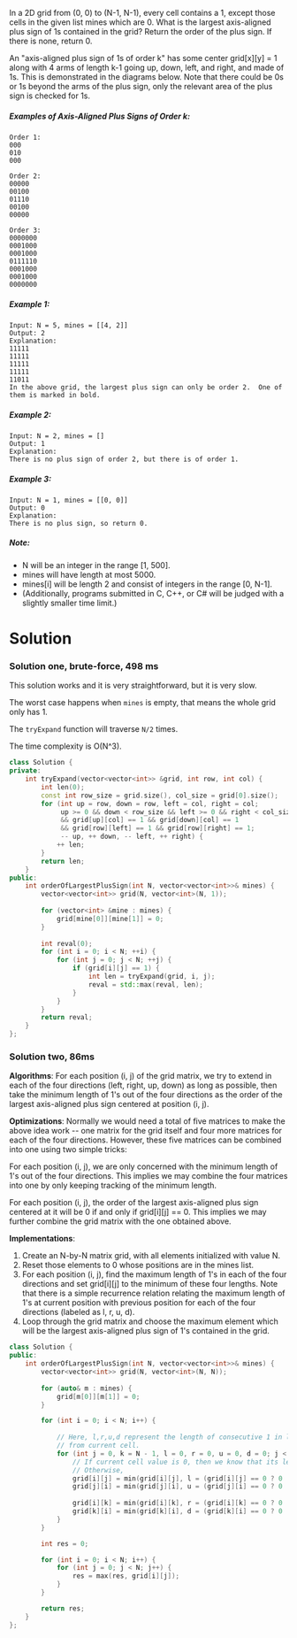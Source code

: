In a 2D grid from (0, 0) to (N-1, N-1), every cell contains a 1, except those cells in the given list mines which are 0. What is the largest axis-aligned plus sign of 1s contained in the grid? Return the order of the plus sign. If there is none, return 0.

An "axis-aligned plus sign of 1s of order k" has some center grid[x][y] = 1 along with 4 arms of length k-1 going up, down, left, and right, and made of 1s. This is demonstrated in the diagrams below. Note that there could be 0s or 1s beyond the arms of the plus sign, only the relevant area of the plus sign is checked for 1s.

##### Examples of Axis-Aligned Plus Signs of Order k:

```
Order 1:
000
010
000

Order 2:
00000
00100
01110
00100
00000

Order 3:
0000000
0001000
0001000
0111110
0001000
0001000
0000000
```

##### Example 1:

```
Input: N = 5, mines = [[4, 2]]
Output: 2
Explanation:
11111
11111
11111
11111
11011
In the above grid, the largest plus sign can only be order 2.  One of them is marked in bold.
```

##### Example 2:

```
Input: N = 2, mines = []
Output: 1
Explanation:
There is no plus sign of order 2, but there is of order 1.
```

##### Example 3:

```
Input: N = 1, mines = [[0, 0]]
Output: 0
Explanation:
There is no plus sign, so return 0.
```

##### Note:

* N will be an integer in the range [1, 500].
* mines will have length at most 5000.
* mines[i] will be length 2 and consist of integers in the range [0, N-1].
* (Additionally, programs submitted in C, C++, or C# will be judged with a slightly smaller time limit.)

# Solution

### Solution one, brute-force, 498 ms

This solution works and it is very straightforward, but it is very slow.

The worst case happens when ```mines``` is empty, that means the whole grid only has 1.

The ```tryExpand``` function will traverse ```N/2``` times.

The time complexity is O(N^3).

```cpp
class Solution {
private:
    int tryExpand(vector<vector<int>> &grid, int row, int col) {
        int len(0);
        const int row_size = grid.size(), col_size = grid[0].size();
        for (int up = row, down = row, left = col, right = col;
             up >= 0 && down < row_size && left >= 0 && right < col_size 
             && grid[up][col] == 1 && grid[down][col] == 1
             && grid[row][left] == 1 && grid[row][right] == 1;
             -- up, ++ down, -- left, ++ right) {
            ++ len;
        }
        return len;
    }
public:
    int orderOfLargestPlusSign(int N, vector<vector<int>>& mines) {
        vector<vector<int>> grid(N, vector<int>(N, 1));
        
        for (vector<int> &mine : mines) {
            grid[mine[0]][mine[1]] = 0;
        }
        
        int reval(0);
        for (int i = 0; i < N; ++i) {
            for (int j = 0; j < N; ++j) {
                if (grid[i][j] == 1) {
                    int len = tryExpand(grid, i, j);
                    reval = std::max(reval, len);
                }
            }
        }
        return reval;
    }
};
```

### Solution two, 86ms

__Algorithms__: For each position (i, j) of the grid matrix, we try to extend in each of the four directions (left, right, up, down) as long as possible, then take the minimum length of 1's out of the four directions as the order of the largest axis-aligned plus sign centered at position (i, j).

__Optimizations__: Normally we would need a total of five matrices to make the above idea work -- one matrix for the grid itself and four more matrices for each of the four directions. However, these five matrices can be combined into one using two simple tricks:

For each position (i, j), we are only concerned with the minimum length of 1's out of the four directions. This implies we may combine the four matrices into one by only keeping tracking of the minimum length.

For each position (i, j), the order of the largest axis-aligned plus sign centered at it will be 0 if and only if grid[i][j] == 0. This implies we may further combine the grid matrix with the one obtained above.

__Implementations__:

1. Create an N-by-N matrix grid, with all elements initialized with value N.
2. Reset those elements to 0 whose positions are in the mines list.
3. For each position (i, j), find the maximum length of 1's in each of the four directions and set grid[i][j] to the minimum of these four lengths. Note that there is a simple recurrence relation relating the maximum length of 1's at current position with previous position for each of the four directions (labeled as l, r, u, d).
4. Loop through the grid matrix and choose the maximum element which will be the largest axis-aligned plus sign of 1's contained in the grid.

```cpp
class Solution {
public:
    int orderOfLargestPlusSign(int N, vector<vector<int>>& mines) {
        vector<vector<int>> grid(N, vector<int>(N, N));
        
        for (auto& m : mines) {
            grid[m[0]][m[1]] = 0;
        }

        for (int i = 0; i < N; i++) {
            
            // Here, l,r,u,d represent the length of consecutive 1 in left/right/up/down direction
            // from current cell.
            for (int j = 0, k = N - 1, l = 0, r = 0, u = 0, d = 0; j < N; j++, k--) {
                // If current cell value is 0, then we know that its left length is 0.
                // Otherwise, 
                grid[i][j] = min(grid[i][j], l = (grid[i][j] == 0 ? 0 : l + 1));
                grid[j][i] = min(grid[j][i], u = (grid[j][i] == 0 ? 0 : u + 1));
                
                grid[i][k] = min(grid[i][k], r = (grid[i][k] == 0 ? 0 : r + 1));
                grid[k][i] = min(grid[k][i], d = (grid[k][i] == 0 ? 0 : d + 1));
            }
        }

        int res = 0;

        for (int i = 0; i < N; i++) {
            for (int j = 0; j < N; j++) {
                res = max(res, grid[i][j]);
            }
        }

        return res;
    }
};
```
